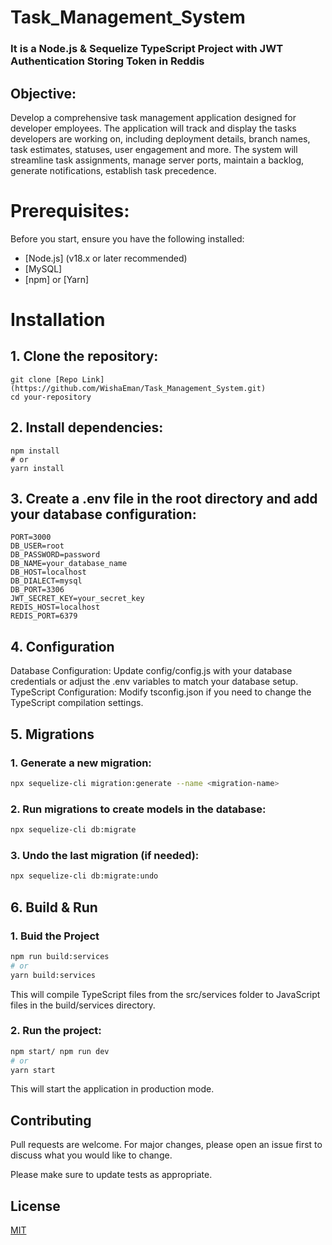 # Task_Management_System
### It is a Node.js & Sequelize TypeScript Project with JWT Authentication Storing Token in Reddis

## Objective:
Develop a comprehensive task management application designed for developer employees. The application will track and display the tasks developers are working on, including deployment details, branch names, task estimates, statuses, user engagement and more. The system will streamline task assignments, manage server ports, maintain a backlog, generate notifications, establish task precedence.

# Prerequisites:
Before you start, ensure you have the following installed:

* [Node.js] (v18.x or later recommended)
* [MySQL]
* [npm] or [Yarn]

# Installation
## 1. Clone the repository:
```
git clone [Repo Link](https://github.com/WishaEman/Task_Management_System.git)
cd your-repository
```

## 2. Install dependencies:
```
npm install
# or
yarn install
```

## 3. Create a .env file in the root directory and add your database configuration:
```
PORT=3000
DB_USER=root
DB_PASSWORD=password
DB_NAME=your_database_name
DB_HOST=localhost
DB_DIALECT=mysql
DB_PORT=3306
JWT_SECRET_KEY=your_secret_key
REDIS_HOST=localhost
REDIS_PORT=6379
```

## 4. Configuration

Database Configuration: Update config/config.js with your database credentials or adjust the .env variables to match your database setup.
TypeScript Configuration: Modify tsconfig.json if you need to change the TypeScript compilation settings.

## 5. Migrations

### 1. Generate a new migration:
```bash
npx sequelize-cli migration:generate --name <migration-name>
```
### 2. Run migrations to create models in the database:
```bash
npx sequelize-cli db:migrate
```

### 3. Undo the last migration (if needed):
```bash
npx sequelize-cli db:migrate:undo
```

## 6. Build & Run

### 1. Buid the Project
```bash
npm run build:services
# or
yarn build:services
```
This will compile TypeScript files from the src/services folder to JavaScript files in the build/services directory.

### 2. Run the project:

```bash
npm start/ npm run dev
# or
yarn start
```
This will start the application in production mode.

## Contributing

Pull requests are welcome. For major changes, please open an issue first
to discuss what you would like to change.

Please make sure to update tests as appropriate.

## License

[MIT](https://choosealicense.com/licenses/mit/)


